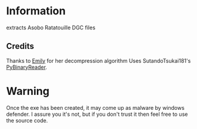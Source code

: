 # Information
extracts Asobo Ratatouille DGC files

## Credits
Thanks to [Emily](https://github.com/widberg/fmt_fuel/blob/master/inc_fuel.py) for her decompression algorithm
Uses SutandoTsukai181's [PyBinaryReader](https://github.com/SutandoTsukai181/PyBinaryReader).

# Warning
Once the exe has been created, it may come up as malware by windows defender. I assure you it's not, but if you don't trust it then feel free to use the source code.
